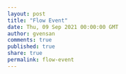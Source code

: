 ```yaml
---
layout: post
title: "Flow Event"
date: Thu, 09 Sep 2021 00:00:00 GMT
author: gvensan
comments: true
published: true
share: true
permalink: flow-event
---
```

